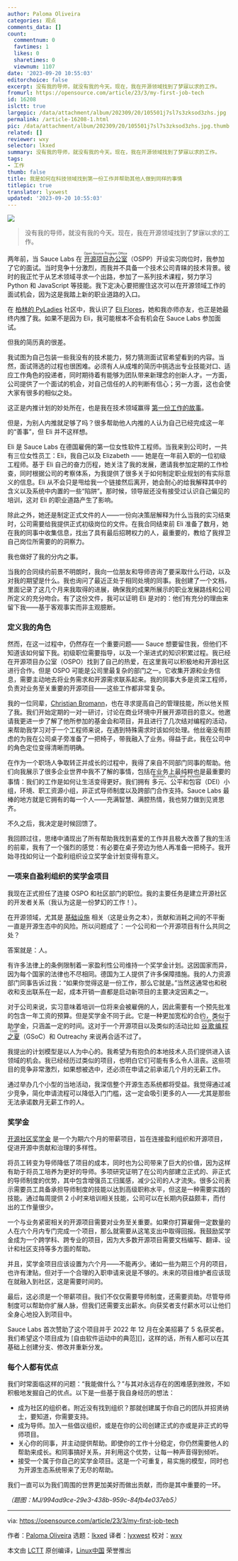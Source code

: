 ```yaml
---
author: Paloma Oliveira
categories: 观点
comments_data: []
count:
  commentnum: 0
  favtimes: 1
  likes: 0
  sharetimes: 0
  viewnum: 1107
date: '2023-09-20 10:55:03'
editorchoice: false
excerpt: 没有我的导师，就没有我的今天。现在，我在开源领域找到了梦寐以求的工作。
fromurl: https://opensource.com/article/23/3/my-first-job-tech
id: 16208
islctt: true
largepic: /data/attachment/album/202309/20/105501j7sl7s3zksod3zhs.jpg
permalink: /article-16208-1.html
pic: /data/attachment/album/202309/20/105501j7sl7s3zksod3zhs.jpg.thumb.jpg
related: []
reviewer: wxy
selector: lkxed
summary: 没有我的导师，就没有我的今天。现在，我在开源领域找到了梦寐以求的工作。
tags:
- 工作
thumb: false
title: 我是如何在科技领域找到第一份工作并帮助其他人做到同样的事情
titlepic: true
translator: lyxwest
updated: '2023-09-20 10:55:03'
---
```


![](/data/attachment/album/202309/20/105501j7sl7s3zksod3zhs.jpg)



> 
> 没有我的导师，就没有我的今天。现在，我在开源领域找到了梦寐以求的工作。
> 
> 
> 


两年前，当 Sauce Labs 在 <ruby> <a href="https://opensource.com/business/16/5/whats-open-source-program-office">  开源项目办公室 </a> <rt>  Open Source Program Office </rt></ruby>（OSPP）开设实习岗位时，我参加了它的面试。当时竞争十分激烈，而我并不具备一个技术公司青睐的技术背景。彼时的我正忙于从艺术领域寻求一个出路，参加了一系列技术课程，努力学习 Python 和 JavaScript 等技能。我下定决心要把握住这次可以在开源领域工作的面试机会，因为这是我踏上新的职业道路的入口。


在 [柏林的 PyLadies](https://berlin.pyladies.com/) 社区中，我认识了 [Eli Flores](https://www.linkedin.com/in/elifloresch/)，她和我亦师亦友，也正是她最终内推了我。如果不是因为 Eli，我可能根本不会有机会在 Sauce Labs 参加面试。


但我的简历真的很差。


我试图为自己包装一些我没有的技术能力，努力猜测面试官希望看到的内容。当然，面试筛选的过程也很困难。必须有人从成堆的简历中挑选出专业技能对口、适应工作角色的投递者，同时期待着有能够为团队带来新理念的创新人才。一方面，公司提供了一个面试的机会，对自己信任的人的判断有信心；另一方面，这也会使大家有很多的相似之处。


这正是内推计划的妙处所在，也是我在技术领域赢得 [第一份工作的故事](https://opensource.com/article/21/4/my-first-tech-job)。


但是，为别人内推就足够了吗？很多帮助他人内推的人认为自己已经完成这一年的“善事”，但 Eli 并不这样想。


Eli 是 Sauce Labs 在德国雇佣的第一位女性软件工程师。当我来到公司时，一共有三位女性员工：Eli，我自己以及 Elizabeth —— 她是在一年前入职的一位初级工程师。基于 Eli 自己的奋力历程，她关注了我的发展，邀请我参加定期的工作检查，同时根据公司的考察体系，为我提供了很多关于如何制定职业规划的有实际意义的信息。Eli 从不会只是甩给我一个链接然后离开，她会耐心的给我解释其中的含义以及系统中内置的一些“陷阱”。那时候，领导层还没有接受过认识自己偏见的培训，这对 Eli 的职业道路产生了影响。


除此之外，她还是制定正式文件的人——一份向决策层解释为什么当我的实习结束时，公司需要给我提供正式初级岗位的文件。在我合同结束前 Eli 准备了数月，她在我的同事中收集信息，找出了具有最后招聘权力的人，最重要的，教给了我捍卫自己岗位所需要的的洞察力。


我也做好了我的分内之事。


当我的合同续约前景不明朗时，我向一位朋友和导师咨询了要采取什么行动，以及对我的期望是什么。我也询问了最近正处于相同处境的同事。我创建了一个文档，里面记录了这几个月来我取得的进展，确保我的成果所展示的职业发展路线和公司所定义的充分吻合。有了这份文件，我可以证明 Eli 是对的：他们有充分的理由来留下我——基于客观事实而非主观臆断。


### 定义我的角色


然而，在这一过程中，仍然存在一个重要问题—— Sauce 想要留住我，但他们不知道该如何留下我。初级职位需要指导，以及一个渐进式的知识积累过程。我已经在开源项目办公室（OSPO）找到了自己的热爱，在这里我可以积极地和开源社区进行合作。但是 OSPO 可能是公司里最复杂的部门之一。它收集开源和业务信息，需要主动地去将业务需求和开源需求联系起来。我的同事大多是资深工程师，负责对业务至关重要的开源项目——这些工作都非常复杂。


我的一位同辈，[Christian Bromann](https://bromann.dev/)，也在寻求提高自己的管理技能，所以他关照了我。我们开始定期的一对一研讨，讨论在商业环境中开展开源项目的意义。他邀请我更进一步了解了他所参加的基金会和项目，并且进行了几次结对编程的活动，来帮助我学习对于一个工程师来说，在遇到特殊需求时该如何处理。他丝毫没有顾虑的为我在公司桌子旁准备了一把椅子，带我融入了业务。得益于此，我在公司中的角色定位变得清晰而明确。


在作为一个职场人争取转正并成长的过程中，我得了来自不同部门同事的帮助。他们向我展示了很多企业世界中我不了解的事情，包括在业务上最纯粹也是最重要的事情：我们的工作是如何让生活变得更好。我们拥有 <ruby> 多元、公平和包容 <rt>  diversity, equity, and inclusion </rt></ruby>（DEI）小组，环境、职工资源小组，非正式导师制度以及跨部门合作支持。Sauce Labs 最棒的地方就是它拥有的每一个人——充满智慧、满腔热情，我也努力做到见贤思齐。


不久之后，我决定是时候回馈了。


我回顾过往，思绪中涌现出了所有帮助我找到喜爱的工作并且极大改善了我的生活的前辈，我有了一个强烈的感觉：有必要在桌子旁边为他人再准备一把椅子。我开始寻找如何让一个盈利组织设立奖学金计划变得有意义。


### 一项来自盈利组织的奖学金项目


我现在正式担任了连接 OSPO 和社区部门的职位。我的主要任务是建立开源社区的开发者关系（我认为这是一份梦幻的工作！）。


在开源领域，尤其是 [基础设施](https://www.redhat.com/en/topics/cloud-computing/what-is-it-infrastructure?intcmp=7013a000002qLH8AAM) 相关（这是业务之本），贡献和消耗之间的不平衡一直是开源生态中的风险。所以问题成了：一个公司和一个开源项目有什么共同之处？


答案就是：人。


有许多法律上的条例限制着一家盈利性公司维持一个奖学金计划。这因国家而异，因为每个国家的法律也不尽相同。德国为工人提供了许多保障措施。我的人力资源部门同事告诉过我：“如果你觉得这是一份工作，那么它就是。”当然这通常也和税收和支出联系在一起，成本开销一直都是启动新项目的主要决定因素之一。


对于公司来说，实习意味着培训一位将来会被雇佣的人，因此需要有一个预先批准的包含一年工资的预算。但是奖学金不同于此。它是一种更加宽松的合约，类似于助学金，只涵盖一定的时间。这对于一个开源项目以及类似的活动比如 <ruby> <a href="https://opensource.com/article/21/10/google-summer-code">  谷歌编程之夏 </a> <rt>  Google Summer of Code </rt></ruby>（GSoC）和 Outreachy 来说再合适不过了。


我提出的计划模型是以人为中心的。我希望为有抱负的本地技术人员们提供进入该领域的机会。我已经经历过类似的项目，也明白它们可能有多么令人沮丧。这些项目的竞争非常激烈，如果想被选中，还必须在申请之前承诺几个月的无薪工作。


通过举办几个小型的当地活动，我深信整个开源生态系统都将受益。我觉得通过减少竞争，简化申请流程可以降低入门门槛，这一定会吸引更多的人——尤其是那些无法承诺数月无薪工作的人。


### 奖学金


[开源社区奖学金](https://saucelabs.com/resources/blog/sauce-labs-community-fellowship-program-open-source) 是一个为期六个月的带薪项目，旨在连接盈利组织和开源项目，促进开源中贡献和治理的多样性。


将员工转变为导师降低了项目的成本，同时也为公司带来了巨大的价值，因为这样有助于将员工培养为更好的导师。多项研究证明了在公司内部建立正式的、非正式的导师制度的优势，其中包含增强员工归属感，减少公司的人才流失。很多公司表示需要员工具备承担导师制度的技能以达到高级职称水平，但这是一种需要实践的技能。通过每周提供 2 小时来培训相关技能，公司可以在长期内获益颇丰，而付出的工作量很少。


一个与业务紧密相关的开源项目需要对业务至关重要。如果你打算雇佣一定数量的人在六个月内专门完成一个项目，那么就需要从这笔支出中取得回报。我鼓励奖学金成为一个跨学科、跨专业的项目，因为大多数开源项目需要文档编写、翻译、设计和社区支持等多方面的帮助。


并且，奖学金项目应该设置为六个月——不能再少。诸如一些为期三个月的项目，也许有津贴，但对于一个合理的入职申请来说是不够的。未来的项目维护者应该现在就融入到社区，这是需要时间的。


最后，这必须是一个带薪项目。我们不仅仅需要导师制度，还需要资助。尽管导师制度可以帮助你扩展人脉，但我们还需要支出薪水。向获奖者支付薪水可以让他们全身心地投入到项目中。


Sauce Labs 首次赞助了这个项目并于 2022 年 12 月在全美招募了 5 名获奖者。我们希望这个项目成为 [自由软件运动中的典范][]，这样的话，所有人都可以在其基础上创建分支、修改并重新分发。


### 每个人都有优点


我们时常面临这样的问题：“我能做什么？”与其对永远存在的困难感到挫败，不如积极地发掘自己的优点。以下是一些基于我自身经历的想法：


* 成为社区的组织者。附近没有找到组织？那就创建属于你自己的团队并招贤纳士，要知道，你需要支持。
* 成为导师。加入一些倡议组织，或是在你的公司创建正式的亦或是非正式的导师项目。
* 关心你的同事，并主动提供帮助。即使你的工作十分稳定，你仍然需要他人的帮助来成长。和同事搞好关系，并利用这个优势，让每一种声音得到倾听。
* 接受一个属于你自己的奖学金项目。这是一个可重复，易实施的模型，同时也为开源生态系统带来了无尽的帮助。


我们一直可以为我们周围的世界更加美好而做出贡献，而你是其中重要的一环。


*（题图：MJ/994ad9ce-29e3-438b-959c-84fb4e037eb5）*




---


via: <https://opensource.com/article/23/3/my-first-job-tech>


作者：[Paloma Oliveira](https://opensource.com/users/discombobulateme) 选题：[lkxed](https://github.com/lkxed/) 译者：[lyxwest](https://github.com/lyxwest) 校对：[wxy](https://github.com/wxy)


本文由 [LCTT](https://github.com/LCTT/TranslateProject) 原创编译，[Linux中国](https://linux.cn/) 荣誉推出